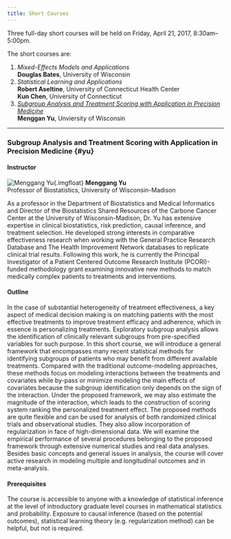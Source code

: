 ```yaml
---
title: Short Courses
---
```


Three full-day short courses will be held on Friday, April 21, 2017,
8:30am&ndash;5:00pm.

The short courses are:

1. *Mixed-Effects Models and Applications*  
   **Douglas Bates**, University of Wisconsin
2. *Statistical Learning and Applications*  
   **Robert Aseltine**, University of Connecticut Health Center  
   **Kun Chen**, University of Connecticut
3. *[Subgroup Analysis and Treatment Scoring with Application in
   Precision Medicine](#yu)*  
   **Menggan Yu**, Unviersity of Wisconsin
    
---
    
### Subgroup Analysis and Treatment Scoring with Application in Precision Medicine {#yu}

#### Instructor

![Menggang Yu](yu.png){.imgfloat}
**Menggang Yu**  
Professor of Biostatistics, University of Wisconsin-Madison

As a professor in the Department of Biostatistics and Medical
Informatics and Director of the Biostatistics Shared Resources of the
Carbone Cancer Center at the University of Wisconsin-Madison, Dr. Yu
has extensive expertise in clinical biostatistics, risk prediction,
causal inference, and treatment selection. He developed strong
interests in comparative effectiveness research when working with the
General Practice Research Database and The Health Improvement Network
databases to replicate clinical trial results. Following this
work, he is currently the Principal Investigator of a Patient Centered
Outcome Research Institute (PCORI)-funded methodology grant examining
innovative new methods to match medically complex patients to
treatments and interventions.

#### Outline

In the case of substantial heterogeneity of treatment effectiveness, a
key aspect of medical decision making is on matching patients with the
most effective treatments to improve treatment efficacy and adherence,
which in essence is personalizing treatments. Exploratory subgroup
analysis allows the identification of clinically relevant subgroups
from pre-specified variables for such purpose. In this short course,
we will introduce a general framework that encompasses many recent
statistical methods for identifying subgroups of patients who may
benefit from different available treatments. Compared with the
traditional outcome-modeling approaches, these methods focus on
modeling interactions between the treatments and covariates while
by-pass or minimize modeling the main effects of covariates because
the subgroup identification only depends on the sign of the
interaction. Under the proposed framework, we may also estimate the
magnitude of the interaction, which leads to the construction of
scoring system ranking the personalized treatment effect. The proposed
methods are quite flexible and can be used for analysis of both
randomized clinical trials and observational studies.  They also allow
incorporation of regularization in face of high-dimensional data. We
will examine the empirical performance of several procedures belonging
to the proposed framework through extensive numerical studies and real
data analyses. Besides basic concepts and general issues in analysis,
the course will cover active research in modeling multiple and
longitudinal outcomes and in meta-analysis.

#### Prerequisites

The course is accessible to anyone with a knowledge of statistical
inference at the level of introductory graduate level courses in
mathematical statistics and probability. Exposure to causal inference
(based on the potential outcomes), statistical learning theory
(e.g. regularization method) can be helpful, but not is required.


